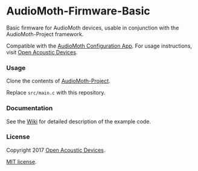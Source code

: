 # AudioMoth-Firmware-Basic
Basic firmware for AudioMoth devices, usable in conjunction with the AudioMoth-Project framework.

Compatible with the [AudioMoth Configuration App](https://github.com/OpenAcousticDevices/AudioMoth-Configuration-App). For usage instructions, visit [Open Acoustic Devices](https://www.openacousticdevices.info/getting-started).

### Usage ####

Clone the contents of [AudioMoth-Project](https://github.com/OpenAcousticDevices/AudioMoth-Project).

Replace ```src/main.c``` with this repository.

### Documentation ####

See the [Wiki](https://github.com/OpenAcousticDevices/AudioMoth-Firmware-Basic/wiki/AudioMoth) for detailed description of the example code.

### License ###

Copyright 2017 [Open Acoustic Devices](http://www.openacousticdevices.info/).

[MIT license](http://www.openacousticdevices.info/license).
